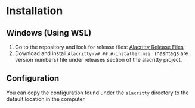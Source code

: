 # Installation

## Windows  (Using WSL)

1. Go to the repository and look for release files: [Alacritty Release Files](https://github.com/alacritty/alacritty/releases)
2. Download and install `Alacritty-v#.##.#-installer.msi ` (hashtags are version numbers) file under releases section of the alacritty project.

## Configuration

You can copy the configuration found under the `alacritty` directory to the default location in the computer
